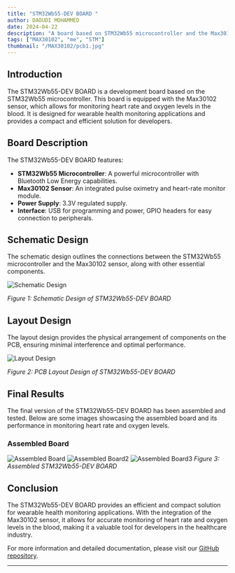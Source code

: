 ```yaml
---
title: "STM32Wb55-DEV BOARD "
author: DAOUDI MOHAMMED
date: 2024-04-22
description: "A board based on STM32Wb55 microcontroller and the Max30102 sensor. and oxygen levels in ur blood ."
tags: ["MAX30102", "me", "STM"]
thumbnail: "/MAX30102/pcb1.jpg"
---
```

## Introduction

The STM32Wb55-DEV BOARD is a development board based on the STM32Wb55 microcontroller. This board is equipped with the Max30102 sensor, which allows for monitoring heart rate and oxygen levels in the blood. It is designed for wearable health monitoring applications and provides a compact and efficient solution for developers.

<!--more-->

## Board Description

The STM32Wb55-DEV BOARD features:
- **STM32Wb55 Microcontroller**: A powerful microcontroller with Bluetooth Low Energy capabilities.
- **Max30102 Sensor**: An integrated pulse oximetry and heart-rate monitor module.
- **Power Supply**: 3.3V regulated supply.
- **Interface**: USB for programming and power, GPIO headers for easy connection to peripherals.

## Schematic Design

The schematic design outlines the connections between the STM32Wb55 microcontroller and the Max30102 sensor, along with other essential components.

![Schematic Design](/MAX30102/schema.png)

*Figure 1: Schematic Design of STM32Wb55-DEV BOARD*

## Layout Design

The layout design provides the physical arrangement of components on the PCB, ensuring minimal interference and optimal performance.

![Layout Design](/MAX30102/pcb.jpg)

*Figure 2: PCB Layout Design of STM32Wb55-DEV BOARD*

## Final Results

The final version of the STM32Wb55-DEV BOARD has been assembled and tested. Below are some images showcasing the assembled board and its performance in monitoring heart rate and oxygen levels.

### Assembled Board

![Assembled Board](/MAX30102/pcb1.jpg)
![Assembled Board2](/MAX30102/pcb2.jpg)
![Assembled Board3](/MAX30102/pcb3.jpg)
*Figure 3: Assembled STM32Wb55-DEV BOARD*


## Conclusion

The STM32Wb55-DEV BOARD provides an efficient and compact solution for wearable health monitoring applications. With the integration of the Max30102 sensor, it allows for accurate monitoring of heart rate and oxygen levels in the blood, making it a valuable tool for developers in the healthcare industry.

For more information and detailed documentation, please visit our [GitHub repository](https://github.com/7emoutyX/STM32Wb55_Max30102-).

---



